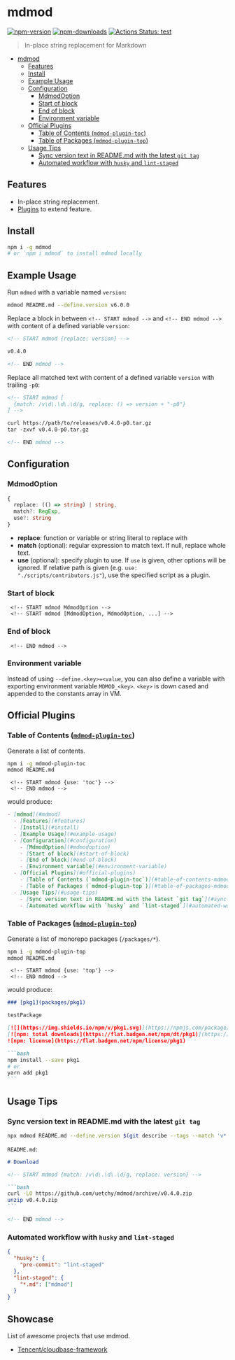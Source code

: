 # mdmod

[![npm-version]][npm-url]
[![npm-downloads]][npm-url]
[![Actions Status: test](https://github.com/uetchy/mdmod/workflows/test/badge.svg)](https://github.com/uetchy/mdmod/actions?query=test)

[npm-version]: https://badgen.net/npm/v/mdmod
[npm-downloads]: https://badgen.net/npm/dt/mdmod
[npm-url]: https://npmjs.org/package/mdmod

> In-place string replacement for Markdown

<!-- START mdmod {use: 'toc'} -->

- [mdmod](#mdmod)
  - [Features](#features)
  - [Install](#install)
  - [Example Usage](#example-usage)
  - [Configuration](#configuration)
    - [MdmodOption](#mdmodoption)
    - [Start of block](#start-of-block)
    - [End of block](#end-of-block)
    - [Environment variable](#environment-variable)
  - [Official Plugins](#official-plugins)
    - [Table of Contents (`mdmod-plugin-toc`)](#table-of-contents-mdmod-plugin-toc)
    - [Table of Packages (`mdmod-plugin-top`)](#table-of-packages-mdmod-plugin-top)
  - [Usage Tips](#usage-tips)
    - [Sync version text in README.md with the latest `git tag`](#sync-version-text-in-readmemd-with-the-latest-git-tag)
    - [Automated workflow with `husky` and `lint-staged`](#automated-workflow-with-husky-and-lint-staged)

<!-- END mdmod -->

## Features

- In-place string replacement.
- [Plugins](#plugins) to extend feature.

## Install

```bash
npm i -g mdmod
# or `npm i mdmod` to install mdmod locally
```

## Example Usage

Run `mdmod` with a variable named `version`:

```bash
mdmod README.md --define.version v6.0.0
```

Replace a block in between `<!-- START mdmod -->` and `<!-- END mdmod -->` with content of a defined variable `version`:

```md
<!-- START mdmod {replace: version} -->

v0.4.0

<!-- END mdmod -->
```

Replace all matched text with content of a defined variable `version` with trailing `-p0`:

```md
<!-- START mdmod [
  {match: /v\d\.\d\.\d/g, replace: () => version + "-p0"}
] -->

curl https://path/to/releases/v0.4.0-p0.tar.gz
tar -zxvf v0.4.0-p0.tar.gz

<!-- END mdmod -->
```

## Configuration

### MdmodOption

```ts
{
  replace: (() => string) | string,
  match?: RegExp,
  use?: string
}
```

- **replace**: function or variable or string literal to replace with
- **match** (optional): regular expression to match text. If null, replace whole text.
- **use** (optional): specify plugin to use. If `use` is given, other options will be ignored. If relative path is given (e.g. `use: "./scripts/contributors.js"`), use the specified script as a plugin.

### Start of block

```
 <!-- START mdmod MdmodOption -->
 <!-- START mdmod [MdmodOption, MdmodOption, ...] -->
```

### End of block

```
 <!-- END mdmod -->
```

### Environment variable

Instead of using `--define.<key>=<value`, you can also define a variable with exporting environment variable `MDMOD_<key>`. `<key>` is down cased and appended to the constants array in VM.

## Official Plugins

### Table of Contents ([`mdmod-plugin-toc`](https://github.com/uetchy/mdmod-plugin-toc))

Generate a list of contents.

```bash
npm i -g mdmod-plugin-toc
mdmod README.md
```

```
 <!-- START mdmod {use: 'toc'} -->
 <!-- END mdmod -->
```

would produce:

```md
- [mdmod](#mdmod)
  - [Features](#features)
  - [Install](#install)
  - [Example Usage](#example-usage)
  - [Configuration](#configuration)
    - [MdmodOption](#mdmodoption)
    - [Start of block](#start-of-block)
    - [End of block](#end-of-block)
    - [Environment variable](#environment-variable)
  - [Official Plugins](#official-plugins)
    - [Table of Contents (`mdmod-plugin-toc`)](#table-of-contents-mdmod-plugin-toc)
    - [Table of Packages (`mdmod-plugin-top`)](#table-of-packages-mdmod-plugin-top)
  - [Usage Tips](#usage-tips)
    - [Sync version text in README.md with the latest `git tag`](#sync-version-text-in-readmemd-with-the-latest-git-tag)
    - [Automated workflow with `husky` and `lint-staged`](#automated-workflow-with-husky-and-lint-staged)
```

### Table of Packages ([`mdmod-plugin-top`](https://github.com/uetchy/mdmod-plugin-top))

Generate a list of monorepo packages (`/packages/*`).

```bash
npm i -g mdmod-plugin-top
mdmod README.md
```

```
 <!-- START mdmod {use: 'top'} -->
 <!-- END mdmod -->
```

would produce:

````md
### [pkg1](packages/pkg1)

testPackage

[![](https://img.shields.io/npm/v/pkg1.svg)](https://npmjs.com/package/pkg1)
[![npm: total downloads](https://flat.badgen.net/npm/dt/pkg1)](https://npmjs.com/package/pkg1)
![npm: license](https://flat.badgen.net/npm/license/pkg1)

```bash
npm install --save pkg1
# or
yarn add pkg1
```
````

## Usage Tips

### Sync version text in README.md with the latest `git tag`

```bash
npx mdmod README.md --define.version $(git describe --tags --match 'v*' --abbrev=0)
```

`README.md`:

````md
# Download

<!-- START mdmod {match: /v\d\.\d\.\d/g, replace: version} -->

```bash
curl -LO https://github.com/uetchy/mdmod/archive/v0.4.0.zip
unzip v0.4.0.zip
```

<!-- END mdmod -->
````

### Automated workflow with `husky` and `lint-staged`

```json
{
  "husky": {
    "pre-commit": "lint-staged"
  },
  "lint-staged": {
    "*.md": ["mdmod"]
  }
}
```

## Showcase

List of awesome projects that use mdmod.

- [Tencent/cloudbase-framework](https://github.com/Tencent/cloudbase-framework)
